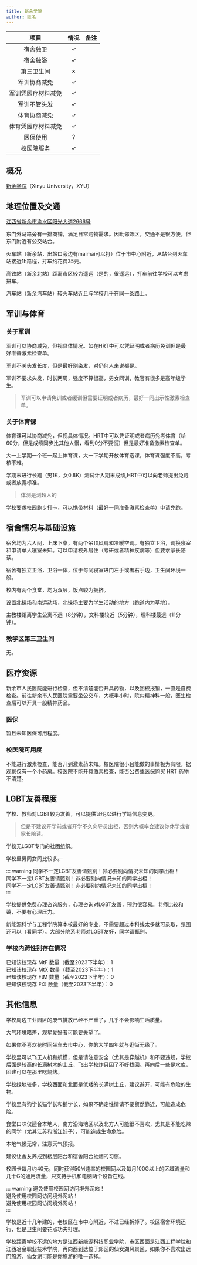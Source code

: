 ```yaml
---
title: 新余学院
author: 匿名
---
```


|        项目        | 情况 |     备注     |
| :----------------: | :--: | :----------: |
|      宿舍独卫      |  ✓   |    |
|      宿舍独浴      |  ✓   |    |
|     第三卫生间     |  ✗   |    |
|    军训协商减免    |  ✓   |    |
| 军训凭医疗材料减免 |  ✓   |    |
|    军训不管头发    |  ✓   |    |
|    体育协商减免    |  ✓   |    |
| 体育凭医疗材料减免 |  ✓   |    |
|      医保使用      |  ?   |    |
|     校医院服务     |  ✓   |    |

## 概况

[新余学院](https://m.xyc.edu.cn)（Xinyu University，XYU）

## 地理位置及交通

[江西省新余市渝水区阳光大道2666号](https://ditu.amap.com/place/B0316007LZ)

东门外马路旁有一排商铺，满足日常购物需求。因毗邻郊区，交通不是很方便，但东门附近有公交站台。

火车站（新余站，出站口旁边有maimai可以打）位于市中心附近，从站台到火车站接近1h路程，打车约花费35元。

高铁站（新余北站）距离市区较为遥远（是的，很遥远），打车前往学校可以考虑拼车。

汽车站（新余汽车站）较火车站近且与学校几乎在同一条路上。

## 军训与体育

### 关于军训

军训可以协商减免，但视具体情况。如在HRT中可以凭证明或者病历免训但是最好准备激素检查单。

军训不关头发长度，但是最好别染发，对仍何人来说都是。

军训不要求头发，时长两周，强度不算很高，男女同训，教官有很多是高年级学生。

> 军训可以申请免训或者缓训但需要证明或者病历，最好一同出示性激素检查单。

### 关于体育课

体育课可以协商减免，但视具体情况。HRT中可以凭证明或者病历免考体育（给60分，但是成绩同步比其他人慢，看到0分不要慌）但是最好准备激素检查单。

大一上学期一个班一起上体育课，大一下学期开放体育选课，体育课强度不高，考核不难。

学期末进行长跑（男1K，女0.8K）测试计入期末成绩,HRT中可以向老师提出免跑或者放宽标准。

> 体测是测超人的

学校要求校园跑步打卡，可以携带材料（最好一同准备激素检查单）申请免跑。

## 宿舍情况与基础设施

宿舍均为六人间，上床下桌，有两个吊顶风扇和冷暖空调。有独立卫浴，调换寝室和申请单人寝室未知。可以申请校外居住（考研或者精神疾病等）但要求家长陪读。

宿舍有独立卫浴，卫浴一体，位于每间寝室进门左手或者右手边，卫生间环境一般。

校内有两个食堂，均为双层，饭点较为拥挤。

设置北操场和南运动场，北操场主要为学生活动的地方（跑道内为草地）。

主教楼距离学生公寓不远（8分钟），文科楼较近（5分钟），理科楼最远（11分钟）。

### 教学区第三卫生间

无。

## 医疗资源

新余市人民医院能进行检查，但不清楚能否开具药物，以及回校报销，一直是自费检查。前往新余市人民医院需要坐公交车，大概半小时，院内精神科一般，医生检查后可以开具一般精神药品。

### 医保

暂且未知医保可用程度。

### 校医院可用度

不能进行激素检查，能否开到激素药未知。校医院很小且能做的事情极为有限，据观察仅有一个小药房。校医院不能开具激素检查，能否公费或医保购买 HRT 药物不清楚。

## LGBT友善程度

学校、教师对LGBT较为友善，可以提供证明以进行学籍信息变更。
> 但是不建议开学前或者开学不久向导员出柜，否则大概率会建议你休学或者家长陪读。

学校无LGBT专门的社团组织。

~~学校里男同女同比较多。~~

::: warning
同学不一定LGBT友善请甄别！非必要别向情况未知的同学出柜！  
同学不一定LGBT友善请甄别！非必要别向情况未知的同学出柜！  
同学不一定LGBT友善请甄别！非必要别向情况未知的同学出柜！  
:::

学校提供免费心理咨询服务，心理咨询对LGBT友善，预约很容易。老师比较和蔼，不要有心理压力。

新能源科学与工程学院算本校最好的专业，不需要超过本科线太多就可录取，氛围还可以（看同学）。大部分院系老师对LGBT友好，同学请甄别。

### 学校内跨性别存在情况

已知该校现存 MtF 数量（截至2023下半年）：1  
已知该校现存 MtX 数量（截至2023下半年）：1  
已知该校现存 FtM 数量（截至2023下半年）：0  
已知该校现存 FtX 数量（截至2023下半年）：0

## 其他信息

学校周边工业园区的废气排放已经不严重了，几乎不会影响生活质量。

大气环境略差，观星爱好者可能要失望了。

如果你不喜欢花时间坐车去市中心，你的大学四年就与逛街无缘了。

学校里可以飞无人机和航模，但是请注意安全（尤其是穿越机）和不要违规，学校后面是较高的长满树木的土丘，飞出学校炸只因了不好找回。再向后一些是水库，团建可以在那里吃烧烤。

学校绿地较多，学校西面和北面是低矮的长满树土丘，建议避开，可能有危险的生物。

学校里有狗学长猫学长和鹅学长，如果不确定性情请不要贸然靠近，可能造成危险。

食堂口味仅适合本地人，南方沿海地区以及北方人可能很不喜欢，尤其是不能吃辣的同学（尤其江苏和浙江娃子），可能造成生命危险。

本地气候无常，注意天气预报。

建议让舍友养成到楼层阳台和宿舍阳台抽烟的习惯。

校园卡每月约40元，同时获得50M速率的校园网以及每月100G以上的区域流量和几十G的通用流量，只支持手机和电脑两个设备在线。

::: warning
避免使用校园网访问境外网站！  
避免使用校园网访问境外网站！  
避免使用校园网访问境外网站！  
:::

学校是近十几年建的，老校区在市中心附近，不过已经拆掉了。校区宿舍环境还行，但是卫生间要花点功夫打理。

学校距离学校不远的地方是江西新能源科技职业学院，市区西面是江西工程学院和江西冶金职业技术学院，再向西到达位于郊区的仙女湖风景区，如果你不喜欢出远门旅游，仙女湖可能是你旅游的唯一选择。
